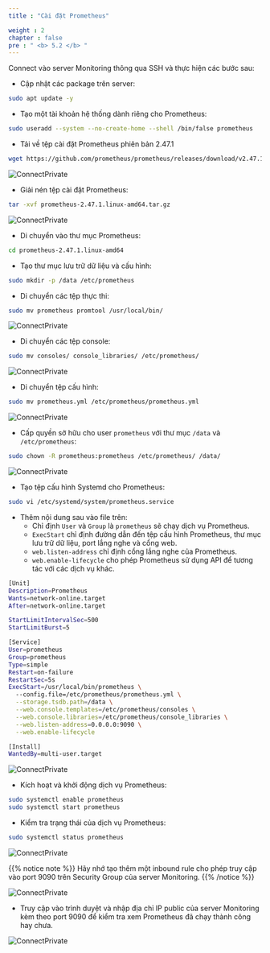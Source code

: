 ```yaml
---
title : "Cài đặt Prometheus"

weight : 2
chapter : false
pre : " <b> 5.2 </b> "
---
```


Connect vào server Monitoring thông qua SSH và thực hiện các bước sau:

- Cập nhật các package trên server:

```bash
sudo apt update -y
```

- Tạo một tài khoản hệ thống dành riêng cho Prometheus:

```bash
sudo useradd --system --no-create-home --shell /bin/false prometheus
```

- Tải về tệp cài đặt Prometheus phiên bản 2.47.1

```bash
wget https://github.com/prometheus/prometheus/releases/download/v2.47.1/prometheus-2.47.1.linux-amd64.tar.gz
```

![ConnectPrivate](/images/anh60.png)

- Giải nén tệp cài đặt Prometheus:

```bash
tar -xvf prometheus-2.47.1.linux-amd64.tar.gz
```

![ConnectPrivate](/images/anh61.png)

- Di chuyển vào thư mục Prometheus:

```bash
cd prometheus-2.47.1.linux-amd64
```

- Tạo thư mục lưu trữ dữ liệu và cấu hình:

```bash
sudo mkdir -p /data /etc/prometheus
```

- Di chuyển các tệp thực thi:

```bash
sudo mv prometheus promtool /usr/local/bin/
```

![ConnectPrivate](/images/anh62.png)

- Di chuyển các tệp console:

```bash
sudo mv consoles/ console_libraries/ /etc/prometheus/
```

![ConnectPrivate](/images/anh63.png)

- Di chuyển tệp cấu hình:

```bash
sudo mv prometheus.yml /etc/prometheus/prometheus.yml
```

![ConnectPrivate](/images/anh64.png)

- Cấp quyền sở hữu cho user `prometheus` với thư mục `/data` và `/etc/prometheus`:

```bash
sudo chown -R prometheus:prometheus /etc/prometheus/ /data/
```

![ConnectPrivate](/images/anh65.png)

- Tạo tệp cấu hình Systemd cho Prometheus:

```bash
sudo vi /etc/systemd/system/prometheus.service
```

- Thêm nội dung sau vào file trên:
    + Chỉ định `User` và `Group` là `prometheus` sẽ chạy dịch vụ Prometheus.
    + `ExecStart` chỉ định đường dẫn đến tệp cấu hình Prometheus, thư mục lưu trữ dữ liệu, port lắng nghe và cổng web.
    + `web.listen-address` chỉ định cổng lắng nghe của Prometheus.
    + `web.enable-lifecycle` cho phép Prometheus sử dụng API để tương tác với các dịch vụ khác.

```bash
[Unit]
Description=Prometheus
Wants=network-online.target
After=network-online.target

StartLimitIntervalSec=500
StartLimitBurst=5

[Service]
User=prometheus
Group=prometheus
Type=simple
Restart=on-failure
RestartSec=5s
ExecStart=/usr/local/bin/prometheus \
  --config.file=/etc/prometheus/prometheus.yml \
  --storage.tsdb.path=/data \
  --web.console.templates=/etc/prometheus/consoles \
  --web.console.libraries=/etc/prometheus/console_libraries \
  --web.listen-address=0.0.0.0:9090 \
  --web.enable-lifecycle

[Install]
WantedBy=multi-user.target
```

![ConnectPrivate](/images/anh66.png)

- Kích hoạt và khởi động dịch vụ Prometheus:

```bash
sudo systemctl enable prometheus
sudo systemctl start prometheus
```

- Kiểm tra trạng thái của dịch vụ Prometheus:

```bash
sudo systemctl status prometheus
```

![ConnectPrivate](/images/anh67.png)

{{% notice note %}}
Hãy nhớ tạo thêm một inbound rule cho phép truy cập vào port 9090 trên Security Group của server Monitoring.
{{% /notice %}}

![ConnectPrivate](/images/anh68.png)

- Truy cập vào trình duyệt và nhập địa chỉ IP public của server Monitoring kèm theo port 9090 để kiểm tra xem Prometheus đã chạy thành công hay chưa.

![ConnectPrivate](/images/anh69.png)



